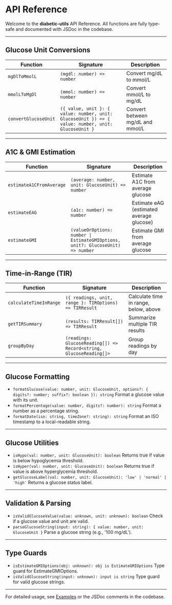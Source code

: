 # API Reference

Welcome to the **diabetic-utils** API Reference. All functions are fully type-safe and documented with JSDoc in the codebase.

---

## Glucose Unit Conversions

| Function             | Signature                                                                                         | Description                      |
| -------------------- | ------------------------------------------------------------------------------------------------- | -------------------------------- |
| `mgDlToMmolL`        | `(mgdl: number) => number`                                                                        | Convert mg/dL to mmol/L          |
| `mmolLToMgDl`        | `(mmol: number) => number`                                                                        | Convert mmol/L to mg/dL          |
| `convertGlucoseUnit` | `({ value, unit }: { value: number, unit: GlucoseUnit }) => { value: number, unit: GlucoseUnit }` | Convert between mg/dL and mmol/L |

---

## A1C & GMI Estimation

| Function                 | Signature                                                                      | Description                              |
| ------------------------ | ------------------------------------------------------------------------------ | ---------------------------------------- |
| `estimateA1CFromAverage` | `(average: number, unit: GlucoseUnit) => number`                               | Estimate A1C from average glucose        |
| `estimateEAG`            | `(a1c: number) => number`                                                      | Estimate eAG (estimated average glucose) |
| `estimateGMI`            | `(valueOrOptions: number \| EstimateGMIOptions, unit?: GlucoseUnit) => number` | Estimate GMI from average glucose        |

---

## Time-in-Range (TIR)

| Function               | Signature                                                          | Description                           |
| ---------------------- | ------------------------------------------------------------------ | ------------------------------------- |
| `calculateTimeInRange` | `({ readings, unit, range }: TIROptions) => TIRResult`             | Calculate time in range, below, above |
| `getTIRSummary`        | `(results: TIRResult[]) => TIRResult`                              | Summarize multiple TIR results        |
| `groupByDay`           | `(readings: GlucoseReading[]) => Record<string, GlucoseReading[]>` | Group readings by day                 |

---

## Glucose Formatting

- `formatGlucose(value: number, unit: GlucoseUnit, options?: { digits?: number; suffix?: boolean }): string`
  Format a glucose value with its unit.
- `formatPercentage(value: number, digits?: number): string`
  Format a number as a percentage string.
- `formatDate(iso: string, timeZone?: string): string`
  Format an ISO timestamp to a local-readable string.

---

## Glucose Utilities

- `isHypo(val: number, unit: GlucoseUnit): boolean`
  Returns true if value is below hypoglycemia threshold.
- `isHyper(val: number, unit: GlucoseUnit): boolean`
  Returns true if value is above hyperglycemia threshold.
- `getGlucoseLabel(val: number, unit: GlucoseUnit): 'low' | 'normal' | 'high'`
  Returns a glucose status label.

---

## Validation & Parsing

- `isValidGlucoseValue(value: unknown, unit: unknown): boolean`
  Check if a glucose value and unit are valid.
- `parseGlucoseString(input: string): { value: number, unit: GlucoseUnit }`
  Parse a glucose string (e.g., '100 mg/dL').

---

## Type Guards

- `isEstimateGMIOptions(obj: unknown): obj is EstimateGMIOptions`
  Type guard for EstimateGMIOptions.
- `isValidGlucoseString(input: unknown): input is string`
  Type guard for valid glucose strings.

---

For detailed usage, see [Examples](./examples.md) or the JSDoc comments in the codebase.
